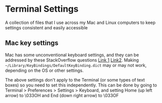 # Terminal Settings

A collection of files that I use across my Mac and Linux computers to keep settings consistent and easily accessible

## Mac key settings
Mac has some unconventional keyboard settings, and they can be addressed by these StackOverflow questions [Link 1](https://apple.stackexchange.com/questions/12997/can-home-and-end-keys-be-mapped-when-using-terminal) [Link2](http://apple.stackexchange.com/questions/16135/remap-home-and-end-to-beginning-and-end-of-line?answertab=votes#tab-top). Making `~/Library/KeyBindings/DefaultKeyBinding.dict` may or may not work, depending on the OS or other settings.

The above settings don't apply to the Terminal (or some types of text boxes) so you need to set this independently. This can be done by going to Terminal > Preferences > Settings > Keyboard, and setting Home (up left arrow) to \033OH and End (down right arrow) to \033OF